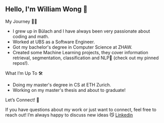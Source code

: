 ## Hello, I'm William Wong 👋

My Journey 🧑‍🎓
- I grew up in Bülach and I have always been very passionate about coding and math. 
- Worked at UBS as a Software Engineer.
- Got my bachelor's degree in Computer Science at ZHAW.
- Created some Machine Learning projects, they cover information retrieval, segmentation, classification and NLP🤖 (check out my pinned repos!).

What I’m Up To 🛠️ 

- Doing my master's degree in CS at ETH Zurich.
- Working on my master's thesis and about to graduate!

Let’s Connect! 🚀 

If you have questions about my work or just want to connect, feel free to reach out! I’m always happy to discuss new ideas 😼
[Linkedin](https://www.linkedin.com/in/william-wong-zh/)
